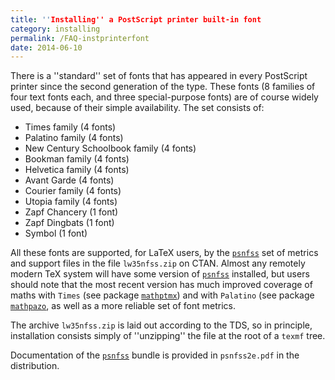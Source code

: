 ```yaml
---
title: ''Installing'' a PostScript printer built-in font
category: installing
permalink: /FAQ-instprinterfont
date: 2014-06-10
---
```


There is a ''standard'' set of fonts that has appeared in every PostScript
printer since the second generation of the type.  These fonts
(8&nbsp;families of four text fonts each, and three special-purpose fonts)
are of course widely used, because of their simple availability.  The
set consists of:
  

-  Times family (4 fonts)
-  Palatino family (4 fonts)
-  New Century Schoolbook family (4 fonts)
-  Bookman family (4 fonts)
-  Helvetica family (4 fonts)
-  Avant Garde (4 fonts)
-  Courier family (4 fonts)
-  Utopia family (4 fonts)
-  Zapf Chancery (1 font)
-  Zapf Dingbats (1 font)
-  Symbol (1 font)

All these fonts are supported, for LaTeX users, by the
[`psnfss`](https://ctan.org/pkg/psnfss) set of metrics and support files in the file
`lw35nfss.zip` on CTAN.  Almost any remotely modern TeX
system will have some version of [`psnfss`](https://ctan.org/pkg/psnfss) installed, but
users should note that the most recent version has much improved
coverage of maths with `Times` (see package
[`mathptmx`](https://ctan.org/pkg/mathptmx)) and with `Palatino` (see package
[`mathpazo`](https://ctan.org/pkg/mathpazo), as well as a more reliable set of font metrics.

The archive `lw35nfss.zip` is laid out according to the
TDS, so in principle, installation consists simply of
''unzipping'' the file at the root of a `texmf` tree.

Documentation of the [`psnfss`](https://ctan.org/pkg/psnfss) bundle is provided in
`psnfss2e.pdf` in the distribution.

